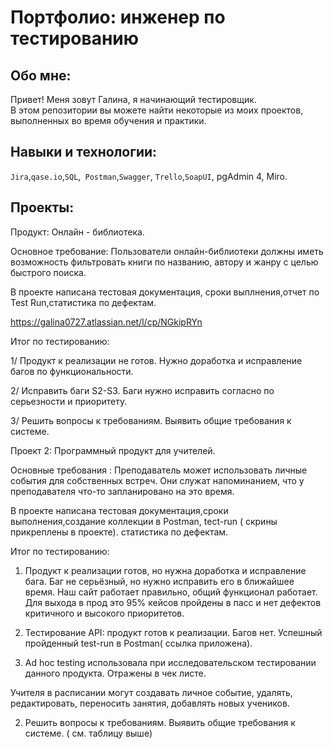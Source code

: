 # Портфолио: инженер по тестированию
## Обо мне: 
Привет! Меня зовут Галина, я начинающий тестировщик. <br>
В этом репозитории вы можете найти некоторые из моих проектов, выполненных во время обучения и практики.
<br>
## Навыки и технологии:
``Jira``,``qase.io``,``SQL``,`` Postman``,``Swagger``, ``Trello``,``SoapUI``, pgAdmin 4, Miro.

## Проекты:
Продукт: Онлайн - библиотека.



Основное требование: Пользователи онлайн-библиотеки должны иметь возможность фильтровать книги по названию, автору и жанру с целью быстрого поиска.

В проекте написана тестовая документация, сроки выплнения,отчет по Test Run,статистика по дефектам.

https://galina0727.atlassian.net/l/cp/NGkipRYn
 
 Итог по тестированию:
 
1/ Продукт к реализации не готов. Нужно доработка и исправление багов по функциональности.

2/ Исправить баги S2-S3. Баги нужно исправить согласно по серьезности и приоритету.

3/ Решить вопросы к требованиям. Выявить общие требования к системе.


Проект 2: 
Программный продукт для учителей.

Основные требования : Преподаватель может использовать личные события для собственных встреч. Они служат напоминанием, что у преподавателя что-то запланировано на это время.

В проекте написана тестовая документация,сроки выполнения,создание коллекции в Postman, tect-run ( скрины  прикреплены в проекте). статистика по дефектам.

Итог по тестированию:

1. Продукт к реализации готов, но нужна доработка и исправление бага. Баг не серьёзный, но нужно исправить его в ближайшее время. Наш сайт работает правильно, общий функционал работает. Для выхода в прод это 95% кейсов пройдены в пасс и нет дефектов критичного и высокого приоритетов.

2. Тестирование API: продукт готов к реализации. Багов нет. Успешный пройденный test-run в Postman( ссылка  приложена).
3. Ad hoc testing использовала при исследовательском тестировании данного продукта. Отражены в чек листе. 

 Учителя в расписании могут создавать личное событие, удалять, редактировать, переносить занятия, добавлять новых учеников. 

2. Решить вопросы к требованиям. Выявить общие требования к системе. ( см. таблицу выше)
